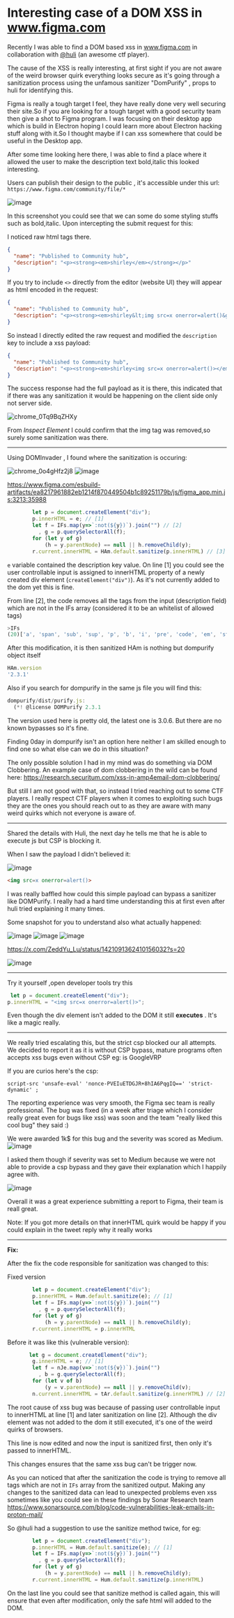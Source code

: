 # Interesting case of a DOM XSS in www.figma.com


Recently I was able to find a DOM based xss in www.figma.com in collaboration with [@huli](https://twitter.com/aszx87410) (an awesome ctf player).

The cause of the XSS is really interesting, at first sight if you are not aware of the weird browser quirk everything looks secure as it's going through a sanitization process using the unfamous sanitizer "DomPurify" , props to huli for identifying this.


Figma is really a tough target I feel, they have really done very well securing their site.So if you are looking for a tough target with a good security team then give a shot to Figma program. I was focusing on their desktop app which is build in Electron hoping I could learn more about Electron hacking stuff along with it.So I thought maybe if I can xss somewhere that could be useful in the Desktop app.

After some time looking here there, I was able to find a place where it allowed the user to make the description text bold,italic this looked interesting.

Users can publish their design to the public , it's accessible under this url: `https://www.figma.com/community/file/*`

![image](https://user-images.githubusercontent.com/31372554/276819715-a519019f-626c-44c3-a761-616bc34666dd.png)

In this screenshot you could see that we can some do some styling stuffs such as bold,italic. Upon intercepting the submit request for this:

I noticed raw html tags there.

```json
{
  "name": "Published to Community hub",
  "description": "<p><strong><em>shirley</em></strong></p>"
}
```

If you try to include `<>` directly from the editor (website UI) they will appear as html encoded in the request:

```json
{
  "name": "Published to Community hub",
  "description": "<p><strong><em>shirley&lt;img src=x onerror=alert()&gt;</em></strong></p>"
}
```

So instead I directly edited the raw request and modified the `description` key to include a xss payload:

```json
{
  "name": "Published to Community hub",
  "description": "<p><strong><em>shirley<img src=x onerror=alert()></em></strong></p>"
}
```

The success response  had the full payload as it is there, this indicated that if there was any sanitization it would be happening on the client side only not server side.

![chrome_0Tq9BqZHXy](https://user-images.githubusercontent.com/31372554/276824564-d11e70d0-79cc-469f-9a6b-7a6640fa0b30.png)

From *Inspect Element* I could confirm that the img tag was removed,so surely some sanitization was there.

------------------------

Using DOMInvader , I found where the sanitization is occuring:

![chrome_0o4gHfz2j8](https://user-images.githubusercontent.com/31372554/276832784-5e452e93-9d73-4264-9ce3-0338b1946185.png)
![image](https://user-images.githubusercontent.com/31372554/276832865-0f1341e2-85d2-49a5-bb66-56ef0cd077a0.png)

https://www.figma.com/esbuild-artifacts/ea8217961882eb1214f870449504b1c89251179b/js/figma_app.min.js:3213:35988

```js
        let p = document.createElement("div");
        p.innerHTML = e; // [1]
        let f = IFs.map(y=>`:not(${y})`).join("") // [2]
          , g = p.querySelectorAll(f);
        for (let y of g)
            (h = y.parentNode) == null || h.removeChild(y);
        r.current.innerHTML = HAm.default.sanitize(p.innerHTML) // [3]
```

`e` variable contained the description key value.
On line [1] you could see the user controllable input is assigned to innerHTML property of a newly created div element (`createElement("div")`). As it's not currently added to the dom yet this is fine.


From line [2], the code removes all the tags from the input (description field) which are not in the IFs array (considered it to be an whitelist of allowed tags)

```js
>IFs
(20)['a', 'span', 'sub', 'sup', 'p', 'b', 'i', 'pre', 'code', 'em', 'strike', 'strong', 'h1', 'h2', 'h3', 'ul', 'ol', 'li', 'hr', 'br']
```

After this modification, it is then sanitized HAm is nothing but dompurify object itself

```js
HAm.version
'2.3.1'

```
Also if you search for dompurify in the same js file you will find this:

```js
dompurify/dist/purify.js:
  (*! @license DOMPurify 2.3.1
```

The version used here is pretty old, the latest one is 3.0.6.
But there are no known bypasses so it's fine.

Finding 0day in dompurify isn't an option here neither I am skilled enough to find one so what else can we do in this situation?

The only possible solution I had in my mind was do something via DOM Clobbering. An example case of dom clobbering in the wild can be found here: https://research.securitum.com/xss-in-amp4email-dom-clobbering/

But still I am not good with that, so instead I tried reaching out to some CTF players. I really respect CTF players when it comes to exploiting such bugs they are the ones you should reach out to as they are aware with many weird quirks which not everyone is aware of.



------------------------

Shared the details with Huli, the next day he tells me that he is able to execute js but CSP is blocking it. 

When I saw the payload  I didn't believed it:

![image](https://user-images.githubusercontent.com/31372554/276841524-00bdcff1-b628-48cc-877a-46fa9673c339.png)

```html
<img src=x onerror=alert()>
```

I was really baffled how could this simple payload can bypass a sanitizer like DOMPurify. I really had a hard time understanding this at first even after huli tried explaining it many times.

Some snapshot for you to understand also what actually happened:

![image](https://user-images.githubusercontent.com/31372554/276843048-a122d366-8150-4085-9272-3e638a25cb9e.png)
![image](https://user-images.githubusercontent.com/31372554/276843242-20e09a8c-7fba-4c7b-80cf-4aab57095e1a.png)
![image](https://user-images.githubusercontent.com/31372554/276843373-c4b65d58-14d3-4c0d-a0ae-bd51b5becee1.png)

https://x.com/ZeddYu_Lu/status/1421091362410156032?s=20

![image](https://user-images.githubusercontent.com/31372554/276843791-aa0bad98-153e-4cbe-a84c-5f21ca0689ec.png)

------------------

Try it yourself ,open developer tools try this

```js
 let p = document.createElement("div");
p.innerHTML = "<img src=x onerror=alert()>";
```

Even though the div element isn't added to the DOM it still **executes** . It's like  a magic really.

-----------------


We really tried escalating this, but the strict csp blocked  our all attempts. We decided to report it as it is without CSP bypass, mature programs often accepts xss bugs even without CSP eg: is GoogleVRP

If you are curios here's the csp:

```
script-src 'unsafe-eval' 'nonce-PVEIuETDGJR+8hIA6PqgIQ==' 'strict-dynamic' ; 
```

The reporting experience was very smooth, the Figma sec team is really professional. The bug was fixed (in a week after triage which I consider really great even for bugs like xss) was soon and the team "really liked this cool bug" they said :)

We were awarded 1k$ for this bug and the severity was scored as Medium.
![image](https://user-images.githubusercontent.com/31372554/276845729-faba7890-2c4c-4d33-a666-d24ccd3c6b2d.png)

I asked them though if severity was set to Medium because we were not able to provide a csp bypass and they gave their explanation which I happily agree with.

![image](https://user-images.githubusercontent.com/31372554/276846064-25bb917d-36c2-429c-9c97-a9a9677f783f.png)


Overall it was a great experience submitting a report to Figma, their team is reall great.

Note: If you got more details on that innerHTML quirk would be happy if you could explain in the tweet reply why it really works

-------------------------

**Fix:**

After the fix the code responsible for sanitization was changed to this:

Fixed version
```js
        let p = document.createElement("div");
        p.innerHTML = Hum.default.sanitize(e); // [1]
        let f = IFs.map(y=>`:not(${y})`).join("")
          , g = p.querySelectorAll(f);
        for (let y of g)
            (h = y.parentNode) == null || h.removeChild(y);
        r.current.innerHTML = p.innerHTML
```

Before it was like this (vulnerable version):

```js
       let g = document.createElement("div");
        g.innerHTML = e; // [1]
        let f = nJe.map(v=>`:not(${v})`).join("")
          , b = g.querySelectorAll(f);
        for (let v of b)
            (y = v.parentNode) == null || y.removeChild(v);
        n.current.innerHTML = tAr.default.sanitize(g.innerHTML) // [2]
```
The root cause of xss bug was because of passing user controllable input to innerHTML at line [1] and later sanitization on line  [2]. Although the div element was not added to the dom it still executed, it's one of the weird quirks of browsers.
 
This line is now edited and now the input is sanitized first, then only it's passed to innerHTML.

This changes ensures that the same xss bug can't be trigger now.

As you can noticed that after the sanitization the code is trying to remove all tags which are not in `IFs` array from the sanitized output.
Making any changes to the sanitized data can lead to unexpected problems even xss sometimes like you could see in these findings by Sonar Research team https://www.sonarsource.com/blog/code-vulnerabilities-leak-emails-in-proton-mail/

So @huli had  a suggestion to use the sanitize method twice, for eg:

```js
        let p = document.createElement("div");
        p.innerHTML = Hum.default.sanitize(e); // [1]
        let f = IFs.map(y=>`:not(${y})`).join("")
          , g = p.querySelectorAll(f);
        for (let y of g)
            (h = y.parentNode) == null || h.removeChild(y);
        r.current.innerHTML = Hum.default.sanitize(p.innerHTML)
```

On the last line you could see that sanitize method is called again, this will ensure that even after modification, only the safe html will added to the DOM.
